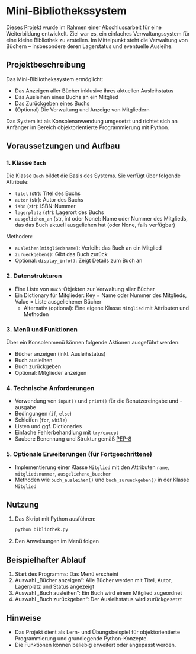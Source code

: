 # Mini-Bibliothekssystem

Dieses Projekt wurde im Rahmen einer Abschlussarbeit für eine Weiterbildung entwickelt. Ziel war es, ein einfaches Verwaltungssystem für eine kleine Bibliothek zu erstellen. Im Mittelpunkt steht die Verwaltung von Büchern – insbesondere deren Lagerstatus und eventuelle Ausleihe.

## Projektbeschreibung

Das Mini-Bibliothekssystem ermöglicht:

- Das Anzeigen aller Bücher inklusive ihres aktuellen Ausleihstatus
- Das Ausleihen eines Buchs an ein Mitglied
- Das Zurückgeben eines Buchs
- (Optional) Die Verwaltung und Anzeige von Mitgliedern

Das System ist als Konsolenanwendung umgesetzt und richtet sich an Anfänger im Bereich objektorientierte Programmierung mit Python.

## Voraussetzungen und Aufbau

### 1. Klasse `Buch`

Die Klasse `Buch` bildet die Basis des Systems. Sie verfügt über folgende Attribute:

- `titel` (str): Titel des Buchs
- `autor` (str): Autor des Buchs
- `isbn` (str): ISBN-Nummer
- `lagerplatz` (str): Lagerort des Buchs
- `ausgeliehen_an` (str, int oder None): Name oder Nummer des Mitglieds, das das Buch aktuell ausgeliehen hat (oder None, falls verfügbar)

Methoden:

- `ausleihen(mitgliedsname)`: Verleiht das Buch an ein Mitglied
- `zurueckgeben()`: Gibt das Buch zurück
- Optional: `display_info()`: Zeigt Details zum Buch an

### 2. Datenstrukturen

- Eine Liste von `Buch`-Objekten zur Verwaltung aller Bücher
- Ein Dictionary für Mitglieder: Key = Name oder Nummer des Mitglieds, Value = Liste ausgeliehener Bücher
    - Alternativ (optional): Eine eigene Klasse `Mitglied` mit Attributen und Methoden

### 3. Menü und Funktionen

Über ein Konsolenmenü können folgende Aktionen ausgeführt werden:

- Bücher anzeigen (inkl. Ausleihstatus)
- Buch ausleihen
- Buch zurückgeben
- Optional: Mitglieder anzeigen

### 4. Technische Anforderungen

- Verwendung von `input()` und `print()` für die Benutzereingabe und -ausgabe
- Bedingungen (`if`, `else`)
- Schleifen (`for`, `while`)
- Listen und ggf. Dictionaries
- Einfache Fehlerbehandlung mit `try/except`
- Saubere Benennung und Struktur gemäß [PEP-8](https://www.python.org/dev/peps/pep-0008/)

### 5. Optionale Erweiterungen (für Fortgeschrittene)

- Implementierung einer Klasse `Mitglied` mit den Attributen `name`, `mitgliedsnummer`, `ausgeliehene_buecher`
- Methoden wie `buch_ausleihen()` und `buch_zurueckgeben()` in der Klasse `Mitglied`

## Nutzung

1. Das Skript mit Python ausführen:
   ```bash
   python bibliothek.py
   ```
2. Den Anweisungen im Menü folgen

## Beispielhafter Ablauf

1. Start des Programms: Das Menü erscheint
2. Auswahl „Bücher anzeigen“: Alle Bücher werden mit Titel, Autor, Lagerplatz und Status angezeigt
3. Auswahl „Buch ausleihen“: Ein Buch wird einem Mitglied zugeordnet
4. Auswahl „Buch zurückgeben“: Der Ausleihstatus wird zurückgesetzt

## Hinweise

- Das Projekt dient als Lern- und Übungsbeispiel für objektorientierte Programmierung und grundlegende Python-Konzepte.
- Die Funktionen können beliebig erweitert oder angepasst werden.
